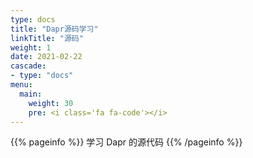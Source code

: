 ```yaml
---
type: docs
title: "Dapr源码学习"
linkTitle: "源码"
weight: 1
date: 2021-02-22
cascade:
- type: "docs"
menu:
  main:
    weight: 30
    pre: <i class='fa fa-code'></i>
---
```


{{% pageinfo %}}
学习 Dapr 的源代码
{{% /pageinfo %}}



